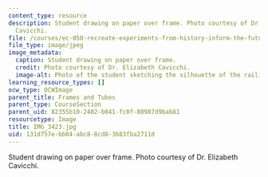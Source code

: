 ```yaml
---
content_type: resource
description: Student drawing on paper over frame. Photo courtesy of Dr. Elizabeth
  Cavicchi.
file: /courses/ec-050-recreate-experiments-from-history-inform-the-future-from-the-past-galileo-january-iap-2010/131d757ebb04abc88cd83683fba2711d_IMG_3423.jpg
file_type: image/jpeg
image_metadata:
  caption: Student drawing on paper over frame.
  credit: Photo courtesy of Dr. Elizabeth Cavicchi.
  image-alt: Photo of the student sketching the silhouette of the railing.
learning_resource_types: []
ocw_type: OCWImage
parent_title: Frames and Tubes
parent_type: CourseSection
parent_uid: 82355b10-2482-b041-fc0f-80987d9bab81
resourcetype: Image
title: IMG_3423.jpg
uid: 131d757e-bb04-abc8-8cd8-3683fba2711d
---
```

Student drawing on paper over frame. Photo courtesy of Dr. Elizabeth Cavicchi.

